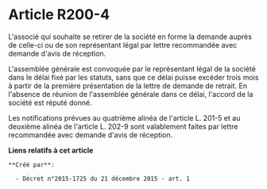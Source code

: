 # Article R200-4

L'associé qui souhaite se retirer de la société en forme la demande auprès de celle-ci ou de son représentant légal par
lettre recommandée avec demande d'avis de réception. 

L'assemblée générale est convoquée par le représentant légal de la société dans le délai fixé par les statuts, sans que ce
délai puisse excéder trois mois à partir de la première présentation de la lettre de demande de retrait. En l'absence de
réunion de l'assemblée générale dans ce délai, l'accord de la société est réputé donné. 

Les notifications prévues au quatrième alinéa de l'article L. 201-5 et au deuxième alinéa de l'article L. 202-9 sont
valablement faites par lettre recommandée avec demande d'avis de réception.

**Liens relatifs à cet article**

	**Créé par**:

	  - Décret n°2015-1725 du 21 décembre 2015 - art. 1

